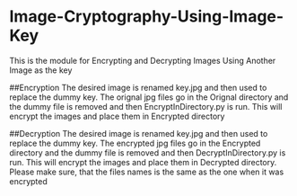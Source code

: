 # Image-Cryptography-Using-Image-Key
This is the module for Encrypting and Decrypting Images Using Another Image as the key

##Encryption
The desired image is renamed key.jpg and then used to replace the dummy key.
The orignal jpg files go in the Orignal directory and the dummy file is removed and then EncryptInDirectory.py is run.
This will encrypt the images and place them in Encrypted directory

##Decryption
The desired image is renamed key.jpg and then used to replace the dummy key.
The encrypted jpg files go in the Encrypted directory and the dummy file is removed and then DecryptInDirectory.py is run.
This will encrypt the images and place them in Decrypted directory.
Please make sure, that the files names is the same as the one when it was encrypted
 
